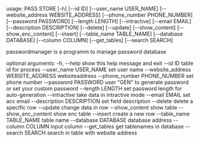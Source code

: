 usage: PASS STORE [-h] [--id ID] [--user_name USER_NAME]
                  [--website_address WEBSITE_ADDRESS]
                  [--phone_number PHONE_NUMBER] [--password PASSWORD]
                  [--length LENGTH] [--intractive] [--email EMAIL]
                  [--description DESCRIPTION] [--delete] [--update]
                  [--show_content] [--show_enc_content] [--insert]
                  [--table_name TABLE_NAME] [--database DATABASE]
                  [--column COLUMN] [--get_tables] [--search SEARCH]

passwordmanager is a programm to manage password database

optional arguments:
  -h, --help            show this help message and exit
  --id ID               table id for process
  --user_name USER_NAME
                        set user name
  --website_address WEBSITE_ADDRESS
                        websiteaddress
  --phone_number PHONE_NUMBER
                        set phone number
  --password PASSWORD   user "GEN" to generate password or set your custom
                        password
  --length LENGTH       set password length for auto-generation
  --intractive          take data in intractive mode
  --email EMAIL         set acc email
  --description DESCRIPTION
                        set field description
  --delete              delete a specific row
  --update              change data in row
  --show_content        show table
  --show_enc_content    show enc table
  --insert              create a new row
  --table_name TABLE_NAME
                        table name
  --database DATABASE   database address
  --column COLUMN       input column
  --get_tables          get tablenames in database
  --search SEARCH       search in table with website address
